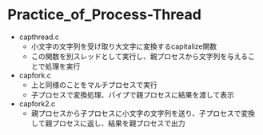 # Practice_of_Process-Thread

* capthread.c  
  * 小文字の文字列を受け取り大文字に変換するcapitalize関数  
  * この関数を別スレッドとして実行し、親プロセスから文字列を与えることで処理を実行
* capfork.c  
  * 上と同様のことをマルチプロセスで実行  
  * 子プロセスで変換処理、パイプで親プロセスに結果を渡して表示  
* capfork2.c  
  * 親プロセスから子プロセスに小文字の文字列を送り、子プロセスで変換して親プロセスに返し、結果を親プロセスで出力
